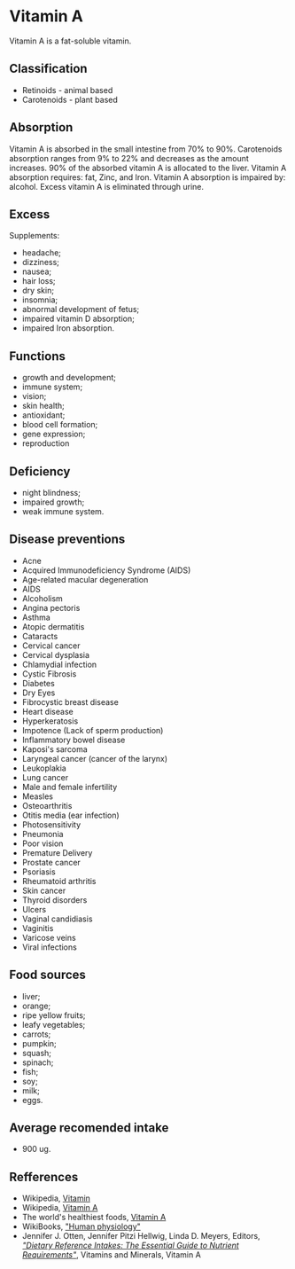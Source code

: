# Vitamin A

Vitamin A is a fat-soluble vitamin.

## Classification
- Retinoids - animal based
- Carotenoids - plant based

## Absorption
Vitamin A is absorbed in the small intestine from 70% to 90%. Carotenoids absorption ranges from 9% to 22% and decreases as the amount increases.
90% of the absorbed vitamin A is allocated to the liver.
Vitamin A absorption requires: fat, Zinc, and Iron.
Vitamin A absorption is impaired by: alcohol.
Excess vitamin A is eliminated through urine.

## Excess

Supplements: 
- headache;
- dizziness;
- nausea;
- hair loss;
- dry skin;
- insomnia;
- abnormal development of fetus;
- impaired vitamin D absorption;
- impaired Iron absorption.

## Functions
- growth and development;
- immune system;
- vision;
- skin health;
- antioxidant;
- blood cell formation;
- gene expression;
- reproduction

## Deficiency
- night blindness;
- impaired growth;
- weak immune system.

## Disease preventions
- Acne
- Acquired Immunodeficiency Syndrome (AIDS)
- Age-related macular degeneration
- AIDS
- Alcoholism
- Angina pectoris
- Asthma
- Atopic dermatitis
- Cataracts
- Cervical cancer
- Cervical dysplasia
- Chlamydial infection
- Cystic Fibrosis
- Diabetes
- Dry Eyes
- Fibrocystic breast disease
- Heart disease
- Hyperkeratosis
- Impotence (Lack of sperm production)
- Inflammatory bowel disease
- Kaposi's sarcoma
- Laryngeal cancer (cancer of the larynx)
- Leukoplakia
- Lung cancer
- Male and female infertility
- Measles
- Osteoarthritis
- Otitis media (ear infection)
- Photosensitivity
- Pneumonia
- Poor vision
- Premature Delivery
- Prostate cancer
- Psoriasis
- Rheumatoid arthritis
- Skin cancer
- Thyroid disorders
- Ulcers
- Vaginal candidiasis
- Vaginitis
- Varicose veins
- Viral infections

## Food sources
- liver;
- orange;
- ripe yellow fruits;
- leafy vegetables;
- carrots;
- pumpkin;
- squash;
- spinach;
- fish;
- soy;
- milk;
- eggs.

## Average recomended intake
- 900 ug.

## Refferences
- Wikipedia, [Vitamin](https://en.wikipedia.org/wiki/Vitamin)
- Wikipedia, [Vitamin A](https://en.wikipedia.org/wiki/Vitamin_A)
- The world's healthiest foods, [Vitamin A](http://www.whfoods.com/genpage.php?tname=nutrient&dbid=106)
- WikiBooks, ["Human physiology"](https://en.wikibooks.org/wiki/Human_Physiology/Nutrition#Vitamins)
- Jennifer J. Otten, Jennifer Pitzi Hellwig, Linda D. Meyers, Editors, [_"Dietary Reference Intakes: The Essential Guide to Nutrient Requirements"_](https://www.amazon.com/Dietary-Reference-Intakes-Essential-Requirements/dp/0309157420), Vitamins and Minerals, Vitamin A